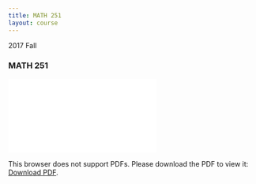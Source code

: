 ```yaml
---
title: MATH 251
layout: course
---
```


2017 Fall

<!--more-->
### MATH 251
<object data="{{ site.url }}/assets/MATH 251/MATH 251.pdf" type="application/pdf" width="100%" height="850px">
    <embed src="{{ site.url }}/assets/MATH 251/MATH 251.pdf" type="application/pdf">
        <p>This browser does not support PDFs. Please download the PDF to view it: <a href="{{ site.url }}/assets/MATH 251/MATH 251.pdf">Download PDF</a>.</p>
    </embed>
</object>
